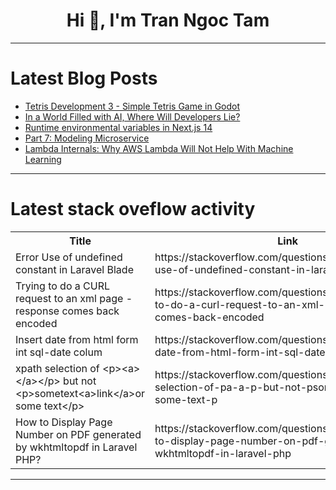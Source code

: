 <h1 align="center">Hi 👋, I'm Tran Ngoc Tam</h1>

---

# Latest Blog Posts 
<!-- BLOG-POST-LIST:START -->
- [Tetris Development 3 - Simple Tetris Game in Godot](https://dev.to/xzzz3/tetris-development-3-simple-tetris-game-in-godot-1o2b)
- [In a World Filled with AI, Where Will Developers Lie?](https://dev.to/mlaposta/in-a-world-filled-with-ai-where-will-developers-lie-1515)
- [Runtime environmental variables in Next.js 14](https://dev.to/michaliskout/runtime-environmental-variables-in-nextjs-14-4pof)
- [Part 7: Modeling Microservice](https://dev.to/amirsabahi/part-7-modeling-microservice-5351)
- [Lambda Internals: Why AWS Lambda Will Not Help With Machine Learning](https://dev.to/fively/lambda-internals-why-aws-lambda-will-not-help-with-machine-learning-3f6g)
<!-- BLOG-POST-LIST:END -->

---

# Latest stack oveflow activity
<table>
  <tr><th>Title</th><th>Link</th></tr>
  <!-- STACKOVERFLOW:START --><tr><td>Error Use of undefined constant in Laravel Blade</td><td>https://stackoverflow.com/questions/78385181/error-use-of-undefined-constant-in-laravel-blade</td></tr><tr><td>Trying to do a CURL request to an xml page - response comes back encoded</td><td>https://stackoverflow.com/questions/78385161/trying-to-do-a-curl-request-to-an-xml-page-response-comes-back-encoded</td></tr><tr><td>Insert date from html form int sql-date colum</td><td>https://stackoverflow.com/questions/78385136/insert-date-from-html-form-int-sql-date-colum</td></tr><tr><td>xpath selection of &lt;p&gt;&lt;a&gt;&lt;/a&gt;&lt;/p&gt; but not &lt;p&gt;sometext&lt;a&gt;link&lt;/a&gt;or some text&lt;/p&gt;</td><td>https://stackoverflow.com/questions/78385076/xpath-selection-of-pa-a-p-but-not-psometextalink-aor-some-text-p</td></tr><tr><td>How to Display Page Number on PDF generated by wkhtmltopdf in Laravel PHP?</td><td>https://stackoverflow.com/questions/78385051/how-to-display-page-number-on-pdf-generated-by-wkhtmltopdf-in-laravel-php</td></tr><!-- STACKOVERFLOW:END -->
</table>

---


